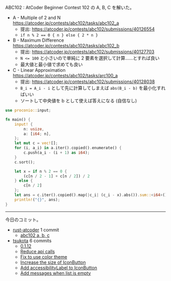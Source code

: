 ABC102 : AtCoder Beginner Contest 102 の A, B, C を解いた。

- A - Multiple of 2 and N
  <https://atcoder.jp/contests/abc102/tasks/abc102_a>
  - 提出: <https://atcoder.jp/contests/abc102/submissions/40126554>
  - `if n % 2 == 0 { n } else { 2 * n }`
- B - Maximum Difference
  <https://atcoder.jp/contests/abc102/tasks/abc102_b>
  - 提出: <https://atcoder.jp/contests/abc102/submissions/40127703>
  - `N <= 100` と小さいので単純に 2 要素を選択して計算……とすれば良い
  - 最大値と最小値で求めても良い
- C - Linear Approximation
  <https://atcoder.jp/contests/abc102/tasks/arc100_a>
  - 提出: <https://atcoder.jp/contests/abc102/submissions/40128038>
  - `B_i = A_i - i` として先に計算してしまえば `abs(B_i - b)` を最小化すればいい
  - ソートして中央値を b として使えば答えになる (自信なし)

```rust
use proconio::input;

fn main() {
    input! {
        n: usize,
        a: [i64; n],
    };
    let mut c = vec![];
    for (i, a_i) in a.iter().copied().enumerate() {
        c.push(a_i - (i + 1) as i64);
    }
    c.sort();

    let x = if n % 2 == 0 {
        (c[n / 2 - 1] + c[n / 2]) / 2
    } else {
        c[n / 2]
    };
    let ans = c.iter().copied().map(|c_i| (c_i - x).abs()).sum::<i64>();
    println!("{}", ans);
}
```

---

今日のコミット。

- [rust-atcoder](https://github.com/bouzuya/rust-atcoder) 1 commit
  - [abc102 a, b, c](https://github.com/bouzuya/rust-atcoder/commit/d5748917b41e7d32560da070c64992f32f0eef57)
- [tsukota](https://github.com/bouzuya/tsukota) 6 commits
  - [0.1.12](https://github.com/bouzuya/tsukota/commit/e870c3cd7e0933377b90577788359de9df0d2572)
  - [Reduce api calls](https://github.com/bouzuya/tsukota/commit/d73485de041f4287aeca5ad9836bf67a30912a11)
  - [Fix to use color theme](https://github.com/bouzuya/tsukota/commit/69358a0a152552d28b4ee90a9382de92f218b63d)
  - [Increase the size of IconButton](https://github.com/bouzuya/tsukota/commit/4c9e15ba995c625bf0286bd65c7dfa042aaa79ad)
  - [Add accessibilityLabel to IconButton](https://github.com/bouzuya/tsukota/commit/3fb9bf1d3163d33ac4f739a3b7f9c3ec3f3de939)
  - [Add messages when list is empty](https://github.com/bouzuya/tsukota/commit/f379992e99c4213c180b841b9cc377c3fd5412e4)
